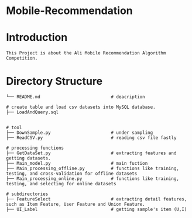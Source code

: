 # Mobile-Recommendation


Introduction 
================
    
    This Project is about the Ali Mobile Recommendation Algorithm Competition.

Directory Structure
================

	└── README.md                           # deacription

	# create table and load csv datasets into MySQL database.
	├── LoadAndQuery.sql


	# tool
	├── DownSample.py                       # under sampling
	├── ReadCSV.py                          # reading csv file fastly

	# processing functions
	├── GetDataSet.py                       # extracting features and getting datasets. 
	├── Main_model.py                       # main fuction
	├── Main_processing_offline.py          # functions like training, testing, and cross-validation for offline datasets
	├── Main_processing_online.py           # functions like training, testing, and selecting for online datasets

	# subdirectories
	├── FeatureSelect                       # extracting detail features, such as Item Feature, User Feature and Union Feature.
	├── UI_Label                            # getting sample's item (U,I)





